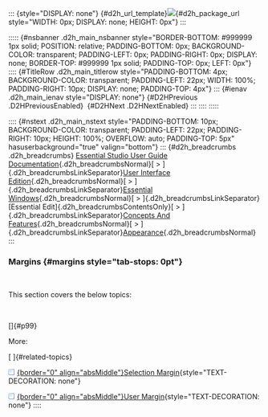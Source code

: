 ::: {style="DISPLAY: none"}
[](ms-xhelp:///?Id=d2h_url_template){#d2h_url_template}![](!package_url!){#d2h_package_url style="WIDTH: 0px; DISPLAY: none; HEIGHT: 0px"}
:::

::::: {#nsbanner .d2h_main_nsbanner style="BORDER-BOTTOM: #999999 1px solid; POSITION: relative; PADDING-BOTTOM: 0px; BACKGROUND-COLOR: transparent; PADDING-LEFT: 0px; PADDING-RIGHT: 0px; DISPLAY: none; BORDER-TOP: #999999 1px solid; PADDING-TOP: 0px; LEFT: 0px"}
:::: {#TitleRow .d2h_main_titlerow style="PADDING-BOTTOM: 4px; BACKGROUND-COLOR: transparent; PADDING-LEFT: 22px; WIDTH: 100%; PADDING-RIGHT: 10px; DISPLAY: none; PADDING-TOP: 4px"}
::: {#ienav .d2h_main_ienav style="DISPLAY: none"}
[](ms-xhelp:///?Id=9d262f73-2f39-438c-b1f8-0f3010ba241f){#D2HPrevious .D2HPreviousEnabled}  [](ms-xhelp:///?Id=809b97bc-d177-4380-9f81-6e79982fab2f){#D2HNext .D2HNextEnabled}
:::
::::
:::::

:::: {#nstext .d2h_main_nstext style="PADDING-BOTTOM: 10px; BACKGROUND-COLOR: transparent; PADDING-LEFT: 22px; PADDING-RIGHT: 10px; HEIGHT: 100%; OVERFLOW: auto; PADDING-TOP: 5px" hasuserbackground="true" valign="bottom"}
::: {#d2h_breadcrumbs .d2h_breadcrumbs}
[Essential Studio User Guide Documentation](ms-xhelp:///?Id=12457748-09e3-4d74-a240-8e049cedf030){.d2h_breadcrumbsNormal}[ \> ]{.d2h_breadcrumbsLinkSeparator}[User Interface Edition](ms-xhelp:///?Id=c29296b7-531c-413b-a0ec-488ca1f7f669){.d2h_breadcrumbsNormal}[ \> ]{.d2h_breadcrumbsLinkSeparator}[Essential Windows](ms-xhelp:///?Id=e60759d8-47a4-4570-9d7a-16a68d63f2ea){.d2h_breadcrumbsNormal}[ \> ]{.d2h_breadcrumbsLinkSeparator}[Essential Edit]{.d2h_breadcrumbsContentsOnly}[ \> ]{.d2h_breadcrumbsLinkSeparator}[Concepts And Features](ms-xhelp:///?Id=7c39cee6-8434-4711-a18e-efaba8ac85c0){.d2h_breadcrumbsNormal}[ \> ]{.d2h_breadcrumbsLinkSeparator}[Appearance](ms-xhelp:///?Id=8629fda6-ad48-4d6d-a648-9baa247658cb){.d2h_breadcrumbsNormal}
:::

### Margins {#margins style="tab-stops: 0pt"}

 

This section covers the below topics:

 

[]{#p99} 

More:

[ ]{#related-topics}

[![](button.gif){border="0" align="absMiddle"}Selection Margin](ms-xhelp:///?Id=2ef3286e-6340-419b-9169-86eb74372c72){style="TEXT-DECORATION: none"}

[![](button.gif){border="0" align="absMiddle"}User Margin](ms-xhelp:///?Id=49f7ca78-7811-454c-9059-9527213abcc3){style="TEXT-DECORATION: none"}
::::
